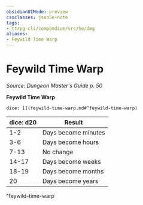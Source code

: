 ```yaml
---
obsidianUIMode: preview
cssclasses: json5e-note
tags:
- ttrpg-cli/compendium/src/5e/dmg
aliases:
- Feywild Time Warp
---
```

# Feywild Time Warp
*Source: Dungeon Master's Guide p. 50* 

**Feywild Time Warp**

`dice: [](feywild-time-warp.md#^feywild-time-warp)`

| dice: d20 | Result |
|-----------|--------|
| 1-2 | Days become minutes |
| 3-6 | Days become hours |
| 7-13 | No change |
| 14-17 | Days become weeks |
| 18-19 | Days become months |
| 20 | Days become years |
^feywild-time-warp